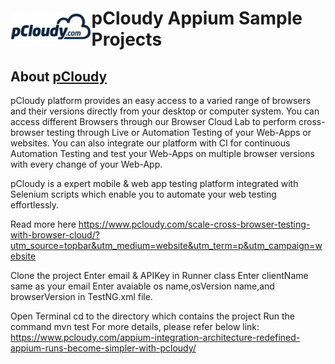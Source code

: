 <h1 style="display:flex;flex-direction:row;align-items: center;"><a target="_blank" rel="noopener noreferrer" href="https://www.pcloudy.com"><img src="/images/pcloudy.png" style="max-width:100%;"></a><span>pCloudy Appium Sample Projects</span></h1>

## About [pCloudy](https://www.pcloudy.com)

pCloudy platform provides an easy access to a varied range of browsers and their versions directly from your desktop or computer system. You can access different Browsers through our Browser Cloud Lab to perform cross-browser testing through Live or Automation Testing of your Web-Apps or websites. You can also integrate our platform with CI for continuous Automation Testing and test your Web-Apps on multiple browser versions with every change of your Web-App.

pCloudy is a expert mobile & web app testing platform integrated with Selenium scripts which enable you to automate your web testing effortlessly.

Read more here https://www.pcloudy.com/scale-cross-browser-testing-with-browser-cloud/?utm_source=topbar&utm_medium=website&utm_term=p&utm_campaign=website

Clone the project
Enter email & APIKey in Runner class
Enter clientName same as your email
Enter avaiable os name,osVersion name,and browserVersion in TestNG.xml file.

Open Terminal
cd to the directory which contains the project
Run the command mvn test
For more details, please refer below link: https://www.pcloudy.com/appium-integration-architecture-redefined-appium-runs-become-simpler-with-pcloudy/
